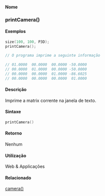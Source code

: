 
#### Nome
### printCamera()

#### Exemplos

```pde
size(100, 100, P3D); 
printCamera(); 
 
// O programa imprime a seguinte informação 
 
// 01.0000  00.0000  00.0000 -50.0000 
// 00.0000  01.0000  00.0000 -50.0000 
// 00.0000  00.0000  01.0000 -86.6025 
// 00.0000  00.0000  00.0000  01.0000 

```



#### Descrição
Imprime a matrix corrente na janela de texto.

#### Sintaxe
```pde
printCamera()

```

#### Retorno

	
Nenhum

#### Utilização

	
Web & Applicações

#### Relacionado
[camera()](camera_
)

